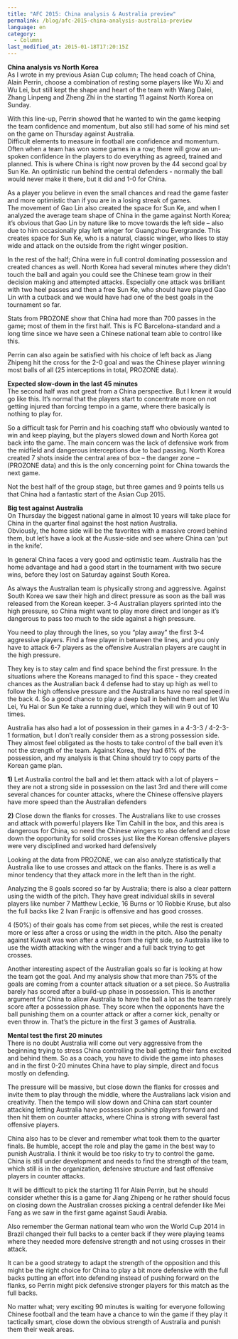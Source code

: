 ```yaml
---
title: "AFC 2015: China analysis & Australia preview"
permalink: /blog/afc-2015-china-analysis-australia-preview
language: en
category:
  - Columns
last_modified_at: 2015-01-18T17:20:15Z
---
```


**China analysis vs North Korea**  
As I wrote in my previous Asian Cup column; The head coach of China, Alain Perrin, choose a combination of resting some players like Wu Xi and Wu Lei, but still kept the shape and heart of the team with Wang Dalei, Zhang Linpeng and Zheng Zhi in the starting 11 against North Korea on Sunday.

With this line-up, Perrin showed that he wanted to win the game keeping the team confidence and momentum, but also still had some of his mind set on the game on Thursday against Australia.  
Difficult elements to measure in football are confidence and momentum. Often when a team has won some games in a row; there will grow an un-spoken confidence in the players to do everything as agreed, trained and planned. This is where China is right now proven by the 44 second goal by Sun Ke. An optimistic run behind the central defenders - normally the ball would never make it there, but it did and 1-0 for China.

As a player you believe in even the small chances and read the game faster and more optimistic than if you are in a losing streak of games.  
The movement of Gao Lin also created the space for Sun Ke, and when I analyzed the average team shape of China in the game against North Korea; it’s obvious that Gao Lin by nature like to move towards the left side – also due to him occasionally play left winger for Guangzhou Evergrande. This creates space for Sun Ke, who is a natural, classic winger, who likes to stay wide and attack on the outside from the right winger position.

In the rest of the half; China were in full control dominating possession and created chances as well. North Korea had several minutes where they didn’t touch the ball and again you could see the Chinese team grow in their decision making and attempted attacks. Especially one attack was brilliant with two heel passes and then a free Sun Ke, who should have played Gao Lin with a cutback and we would have had one of the best goals in the tournament so far.

Stats from PROZONE show that China had more than 700 passes in the game; most of them in the first half. This is FC Barcelona-standard and a long time since we have seen a Chinese national team able to control like this.

Perrin can also again be satisfied with his choice of left back as Jiang Zhipeng hit the cross for the 2-0 goal and was the Chinese player winning most balls of all (25 interceptions in total, PROZONE data).

  
**Expected slow-down in the last 45 minutes**  
The second half was not great from a China perspective. But I knew it would go like this. It’s normal that the players start to concentrate more on not getting injured than forcing tempo in a game, where there basically is nothing to play for.

So a difficult task for Perrin and his coaching staff who obviously wanted to win and keep playing, but the players slowed down and North Korea got back into the game. The main concern was the lack of defensive work from the midfield and dangerous interceptions due to bad passing. North Korea created 7 shots inside the central area of box – the danger zone – (PROZONE data) and this is the only concerning point for China towards the next game.

Not the best half of the group stage, but three games and 9 points tells us that China had a fantastic start of the Asian Cup 2015.

  
**Big test against Australia**  
On Thursday the biggest national game in almost 10 years will take place for China in the quarter final against the host nation Australia.   
Obviously, the home side will be the favorites with a massive crowd behind them, but let’s have a look at the Aussie-side and see where China can ‘put in the knife’.

In general China faces a very good and optimistic team. Australia has the home advantage and had a good start in the tournament with two secure wins, before they lost on Saturday against South Korea.

As always the Australian team is physically strong and aggressive. Against South Korea we saw their high and direct pressure as soon as the ball was released from the Korean keeper. 3-4 Australian players sprinted into the high pressure, so China might want to play more direct and longer as it’s dangerous to pass too much to the side against a high pressure.

You need to play through the lines, so you “play away” the first 3-4 aggressive players. Find a free player in between the lines, and you only have to attack 6-7 players as the offensive Australian players are caught in the high pressure.

They key is to stay calm and find space behind the first pressure. In the situations where the Koreans managed to find this space - they created chances as the Australian back 4 defense had to stay up high as well to follow the high offensive pressure and the Australians have no real speed in the back 4. So a good chance to play a deep ball in behind them and let Wu Lei, Yu Hai or Sun Ke take a running duel, which they will win 9 out of 10 times.

Australia has also had a lot of possession in their games in a 4-3-3 / 4-2-3-1 formation, but I don’t really consider them as a strong possession side. They almost feel obligated as the hosts to take control of the ball even it’s not the strength of the team. Against Korea, they had 61% of the possession, and my analysis is that China should try to copy parts of the Korean game plan.

**1)**  Let Australia control the ball and let them attack with a lot of players – they are not a strong side in possession on the last 3rd and there will come several chances for counter attacks, where the Chinese offensive players have more speed than the Australian defenders

**2)**  Close down the flanks for crosses. The Australians like to use crosses and attack with powerful players like Tim Cahill in the box, and this area is dangerous for China, so need the Chinese wingers to also defend and close down the opportunity for solid crosses just like the Korean offensive players were very disciplined and worked hard defensively

Looking at the data from PROZONE, we can also analyze statistically that Australia like to use crosses and attack on the flanks. There is as well a minor tendency that they attack more in the left than in the right.

Analyzing the 8 goals scored so far by Australia; there is also a clear pattern using the width of the pitch. They have great individual skills in several players like number 7 Matthew Leckie, 16 Burns or 10 Robbie Kruse, but also the full backs like 2 Ivan Franjic is offensive and has good crosses.

4 (50%) of their goals has come from set pieces, while the rest is created more or less after a cross or using the width in the pitch. Also the penalty against Kuwait was won after a cross from the right side, so Australia like to use the width attacking with the winger and a full back trying to get crosses.

Another interesting aspect of the Australian goals so far is looking at how the team got the goal. And my analysis show that more than 75% of the goals are coming from a counter attack situation or a set piece. So Australia barely has scored after a build-up phase in possession. This is another argument for China to allow Australia to have the ball a lot as the team rarely score after a possession phase. They score when the opponents have the ball punishing them on a counter attack or after a corner kick, penalty or even throw in. That’s the picture in the first 3 games of Australia.

  
**Mental test the first 20 minutes**  
There is no doubt Australia will come out very aggressive from the beginning trying to stress China controlling the ball getting their fans excited and behind them. So as a coach, you have to divide the game into phases and in the first 0-20 minutes China have to play simple, direct and focus mostly on defending.

The pressure will be massive, but close down the flanks for crosses and invite them to play through the middle, where the Australians lack vision and creativity. Then the tempo will slow down and China can start counter attacking letting Australia have possession pushing players forward and then hit them on counter attacks, where China is strong with several fast offensive players.

China also has to be clever and remember what took them to the quarter finals. Be humble, accept the role and play the game in the best way to punish Australia. I think it would be too risky to try to control the game. China is still under development and needs to find the strength of the team, which still is in the organization, defensive structure and fast offensive players in counter attacks.

It will be difficult to pick the starting 11 for Alain Perrin, but he should consider whether this is a game for Jiang Zhipeng or he rather should focus on closing down the Australian crosses picking a central defender like Mei Fang as we saw in the first game against Saudi Arabia.

Also remember the German national team who won the World Cup 2014 in Brazil changed their full backs to a center back if they were playing teams where they needed more defensive strength and not using crosses in their attack.

It can be a good strategy to adapt the strength of the opposition and this might be the right choice for China to play a bit more defensive with the full backs putting an effort into defending instead of pushing forward on the flanks, so Perrin might pick defensive stronger players for this match as the full backs.

No matter what; very exciting 90 minutes is waiting for everyone following Chinese football and the team have a chance to win the game if they play it tactically smart, close down the obvious strength of Australia and punish them their weak areas.

